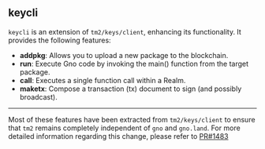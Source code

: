 ## keycli

`keycli` is an extension of `tm2/keys/client`, enhancing its functionality. It provides the following features:

- **addpkg**: Allows you to upload a new package to the blockchain.
- **run**: Execute Gno code by invoking the main() function from the target package.
- **call**: Executes a single function call within a Realm.
- **maketx**: Compose a transaction (tx) document to sign (and possibly broadcast).

---

Most of these features have been extracted from `tm2/keys/client` to ensure that `tm2` remains completely independent of `gno` and `gno.land`. For more detailed information regarding this change, please refer to [PR#1483](https://github.com/gnolang/gno/pull/1483)
